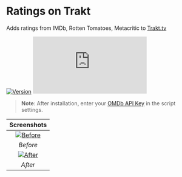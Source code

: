 # Ratings on Trakt

Adds ratings from IMDb, Rotten Tomatoes, Metacritic to [Trakt.tv](https://trakt.tv/)

[![Version](https://img.shields.io/endpoint?url=https://runkit.io/ifelix18/userscript-version/branches/master/iFelix18/Trakt-Userscripts/master/userscripts/meta/ratings-on-trakt.meta.js&style=flat-square)](#ratings-on-trakt)
[![Size](https://img.shields.io/github/size/iFelix18/Trakt-Userscripts/userscripts/ratings-on-trakt.user.js?style=flat-square)](#ratings-on-trakt)

>**Note**: After installation, enter your [OMDb API Key](https://www.omdbapi.com/apikey.aspx) in the script settings.

|                               Screenshots                                |
| :----------------------------------------------------------------------: |
| [![Before](https://i.imgur.com/2cFZHL5.png "Before")](#ratings-on-trakt) |
|                                 _Before_                                 |
|  [![After](https://i.imgur.com/cSiRt7P.png "After")](#ratings-on-trakt)  |
|                                 _After_                                  |
